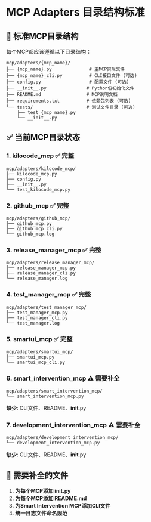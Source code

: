 # MCP Adapters 目录结构标准

## 📁 **标准MCP目录结构**

每个MCP都应该遵循以下目录结构：

```
mcp/adapters/{mcp_name}/
├── {mcp_name}.py              # 主MCP实现文件
├── {mcp_name}_cli.py          # CLI接口文件 (可选)
├── config.py                  # 配置文件 (可选)
├── __init__.py               # Python包初始化文件
├── README.md                 # MCP说明文档
├── requirements.txt          # 依赖包列表 (可选)
└── tests/                    # 测试文件目录 (可选)
    ├── test_{mcp_name}.py
    └── __init__.py
```

## ✅ **当前MCP目录状态**

### **1. kilocode_mcp** ✅ 完整
```
mcp/adapters/kilocode_mcp/
├── kilocode_mcp.py
├── config.py
├── __init__.py
└── test_kilocode_mcp.py
```

### **2. github_mcp** ✅ 完整
```
mcp/adapters/github_mcp/
├── github_mcp.py
├── github_mcp_cli.py
└── github_mcp.log
```

### **3. release_manager_mcp** ✅ 完整
```
mcp/adapters/release_manager_mcp/
├── release_manager_mcp.py
├── release_manager_cli.py
└── release_manager.log
```

### **4. test_manager_mcp** ✅ 完整
```
mcp/adapters/test_manager_mcp/
├── test_manager_mcp.py
├── test_manager_cli.py
└── test_manager.log
```

### **5. smartui_mcp** ✅ 完整
```
mcp/adapters/smartui_mcp/
├── smartui_mcp.py
└── smartui_mcp_cli.py
```

### **6. smart_intervention_mcp** ⚠️ 需要补全
```
mcp/adapters/smart_intervention_mcp/
└── smart_intervention_mcp.py
```
**缺少**: CLI文件、README、__init__.py

### **7. development_intervention_mcp** ⚠️ 需要补全
```
mcp/adapters/development_intervention_mcp/
└── development_intervention_mcp.py
```
**缺少**: CLI文件、README、__init__.py

## 🔧 **需要补全的文件**

1. **为每个MCP添加 __init__.py**
2. **为每个MCP添加 README.md**
3. **为Smart Intervention MCP添加CLI文件**
4. **统一日志文件命名规范**

